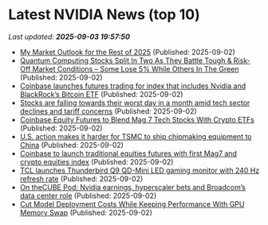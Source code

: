 # Latest NVIDIA News (top 10)
_Last updated: **2025-09-03 19:57:50**_

- [My Market Outlook for the Rest of 2025](https://biztoc.com/x/343641788650c925) (Published: 2025-09-02)
- [Quantum Computing Stocks Split In Two As They Battle Tough & Risk-Off Market Conditions – Some Lose 5% While Others In The Green](https://wccftech.com/quantum-computing-stocks-split-in-two-as-they-battle-tough-risk-off-market-conditions-some-lose-5-while-others-in-the-green/) (Published: 2025-09-02)
- [Coinbase launches futures trading for index that includes Nvidia and BlackRock’s Bitcoin ETF](https://biztoc.com/x/acf23187b46cdeff) (Published: 2025-09-02)
- [Stocks are falling towards their worst day in a month amid tech sector declines and tariff concerns](https://fortune.com/2025/09/02/stock-market-today-stocks-falling-tech-sector-declines-tariff-concerns/) (Published: 2025-09-02)
- [Coinbase Equity Futures to Blend Mag 7 Tech Stocks With Crypto ETFs](https://www.coindesk.com/markets/2025/09/02/new-coinbase-futures-blend-mag-7-tech-stocks-with-crypto-etfs) (Published: 2025-09-02)
- [U.S. action makes it harder for TSMC to ship chipmaking equipment to China](https://www.phonearena.com/news/tsmc-loses-fast-track-status-for-shipping-chipmaking-equipment-to-china_id173735) (Published: 2025-09-02)
- [Coinbase to launch traditional equities futures with first Mag7 and crypto equities index](https://cryptobriefing.com/equities-futures-launch-coinbase/) (Published: 2025-09-02)
- [TCL launches Thunderbird Q9 QD-Mini LED gaming monitor with 240 Hz refresh rate](https://www.notebookcheck.net/TCL-launches-Thunderbird-Q9-QD-Mini-LED-gaming-monitor-with-240-Hz-refresh-rate.1102786.0.html) (Published: 2025-09-02)
- [On theCUBE Pod: Nvidia earnings, hyperscaler bets and Broadcom’s data center role](https://siliconangle.com/2025/09/02/nvidia-earnings-hyperscaler-bets-broadcoms-data-center-role-thecubepod/) (Published: 2025-09-02)
- [Cut Model Deployment Costs While Keeping Performance With GPU Memory Swap](https://developer.nvidia.com/blog/cut-model-deployment-costs-while-keeping-performance-with-gpu-memory-swap/) (Published: 2025-09-02)
